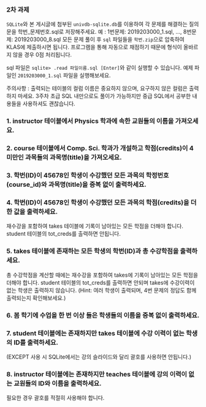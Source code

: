 ### 2차 과제

`SQLite`와 본 게시글에 첨부된 `univdb-sqlite.db`를 이용하여 각 문제를 해결하는 질의문을 학번_문제번호.sql로 저장해주세요.
예 : 1번문제: 2019203000_1.sql, ..., 8번문제: 2019203000_8.sql
모든 문제 풀이 후 `sql` 파일들을 `학번.zip`으로 압축하여 KLAS에 제출하시면 됩니다.
프로그램을 통해 자동으로 채점하기 때문에 형식이 올바르지 않을 경우 0점 처리됩니다.

sql 파일은 `sqlite> .read 파일이름.sql [Enter]`와 같이 실행할 수 있습니다.
예제 파일인 `2019203000_1.sql` 파일을 실행해보세요.

주의사항 : 출력되는 테이블의 컬럼 이름은 중요하지 않으며, 요구하지 않은 컬럼은 출력하지 마세요.
3주차 초급 SQL 내만으로도 풀이가 가능하지만 중급 SQL에서 공부한 내용들을 사용하셔도 괜찮습니다.

### 1. instructor 테이블에서 Physics 학과에 속한 교원들의 이름을 가져오세요.

### 2. course 테이블에서 Comp. Sci. 학과가 개설하고 학점(credits)이 4 미만인 과목들의 과목명(title)을 가져오세요.

### 3. 학번(ID)이 45678인 학생이 수강했던 모든 과목의 학정번호(course_id)와 과목명(title)을 중복 없이 출력하세요.

### 4. 학번(ID)이 45678인 학생이 수강했던 모든 과목의 학점(credits)을 더한 값을 출력하세요.
재수강을 포함하여 takes 테이블에 기록이 남아있는 모든 학점을 더해야 합니다.
student 테이블의 tot_creds를 출력하면 안됩니다.

### 5. takes 테이블에 존재하는 모든 학생의 학번(ID)과 총 수강학점을 출력하세요.
총 수강학점을 계산할 때에는 재수강을 포함하여 takes에 기록이 남아있는 모든 학점을 더해야 합니다.
student 테이블의 tot_creds를 출력하면 안되며 takes에 수강이력이 없는 학생은 출력하지 않습니다.
(Hint: 여러 학생이 출력되며, 4번 문제의 정답도 함께 출력되는지 확인해보세요.)

### 6. 봄 학기에 수업을 한 번 이상 들은 학생들의 이름을 중복 없이 출력하세요.

### 7. student 테이블에는 존재하지만 takes 테이블에 수강 이력이 없는 학생의 ID를 출력하세요. 
(EXCEPT 사용 시 SQLite에서는 강의 슬라이드와 달리 괄호를 사용하면 안됩니다.)

### 8. instructor 테이블에는 존재하지만 teaches 테이블에 강의 이력이 없는 교원들의 ID와 이름을 출력하세요.
필요한 경우 괄호를 적절히 사용해야 합니다. 